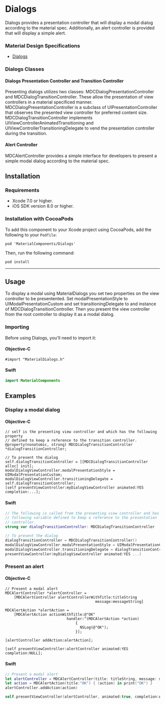 # Dialogs

Dialogs provides a presentation controller that will display a modal dialog according to the
material spec. Additionally, an alert controller is provided that will display a simple alert.

### Material Design Specifications

<ul class="icon-list">
<li class="icon-link"><a href="https://material.google.com/components/dialogs.html">Dialogs</a></li>
</ul>

### Dialogs Classes

#### Dialogs Presentation Controller and Transition Controller

Presenting dialogs utilizes two classes: MDCDialogPresentationController and
MDCDialogTransitionController. These allow the presentation of view controllers in a material
specificed manner. MDCDialogPresentationController is a subclass of UIPresentationController
that observes the presented view controller for preferred content size.
MDCDialogTransitionController implements UIViewControllerAnimatedTransitioning and
UIViewControllerTransitioningDelegate to vend the presentation controller during the transition.

#### Alert Controller

MDCAlertController provides a simple interface for developers to present a simple modal dialog
according to the material spec.

## Installation

### Requirements

- Xcode 7.0 or higher.
- iOS SDK version 8.0 or higher.

### Installation with CocoaPods

To add this component to your Xcode project using CocoaPods, add the following to your `Podfile`:

~~~
pod 'MaterialComponents/Dialogs'
~~~

Then, run the following command:

~~~ bash
pod install
~~~

- - -

## Usage

To display a modal using MaterialDialogs you set two properties on the view controller to be
presentented. Set modalPresentationStyle to UIModalPresentationCustom and set
transitioningDelegate to and instance of MDCDialogTransitionController. Then you present the
view controller from the root controller to display it as a modal dialog.

### Importing

Before using Dialogs, you'll need to import it:

#### Objective-C

~~~ objc
#import "MaterialDialogs.h"
~~~

#### Swift

~~~ swift
import MaterialComponents
~~~

## Examples

### Display a modal dialog

#### Objective-C

~~~ objc
// self is the presenting view controller and which has the following property
// defined to keep a reference to the transition controller.
@property(nonatomic, strong) MDCDialogTransitionController *dialogTransitionController;

// To present the dialog
self.dialogTransitionController = [[MDCDialogTransitionController alloc] init];
modalDialogViewController.modalPresentationStyle = UIModalPresentationCustom;
modalDialogViewController.transitioningDelegate = self.dialogTransitionController;
[self presentViewController:myDialogViewController animated:YES completion:...];

~~~

#### Swift

~~~ swift
// The following is called from the presenting view controller and has the
// following variable defined to keep a reference to the presentation
// controller.
strong var dialogTransitionController: MDCDialogTransitionController

// To present the dialog
dialogTransitionController = MDCDialogTransitionController()
modalDialogViewController.modalPresentationStyle = UIModalPresentationCustom
modalDialogViewController.transitioningDelegate = dialogTransitionController
presentViewController(myDialogViewController animated:YES ...)

~~~

### Present an alert

#### Objective-C

~~~ objc
// Present a modal alert
MDCAlertController *alertController =
    [MDCAlertController alertControllerWithTitle:titleString
                                         message:messageString]

MDCAlertAction *alertAction =
    [MDCAlertAction actionWithTitle:@"OK"
                            handler:^(MDCAlertAction *action)
                                {
                                  NSLog(@"OK");
                                }];

[alertController addAction:alertAction];

[self presentViewController:alertController animated:YES completion:NULL];

~~~

#### Swift

~~~ swift
// Present a modal alert
let alertController = MDCAlertController(title: titleString, message: messageString)
let action = MDCAlertAction(title:"OK") { (action) in print("OK") }
alertController.addAction(action)

self.presentViewController(alertController, animated:true, completion:nil)

~~~
